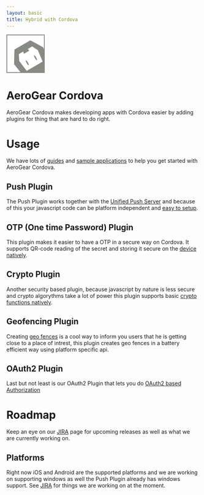 ```yaml
---
layout: basic
title: Hybrid with Cordova
---
```


![Cordova logo](/img/cordova-logo.png)

# AeroGear Cordova
AeroGear Cordova makes developing apps with Cordova easier by adding plugins for thing that are hard to do right.

# Usage
We have lots of [guides](/docs/guides/aerogear-cordova/) and [sample applications](https://github.com/aerogear/aerogear-cordova-cookbook) to help you get started with AeroGear Cordova.

## Push Plugin
The Push Plugin works together with the [Unified Push Server](/docs/unifiedpush/) and because of this your javascript code can be
platform independent and [easy to setup](/docs/guides/aerogear-cordova/AerogearCordovaPush/).

## OTP (One time Password) Plugin
This plugin makes it easier to have a OTP in a secure way on Cordova. It supports QR-code reading of the secret and storing it secure on the [device natively](/docs/guides/aerogear-cordova/AerogearCordovaOTP/). 

## Crypto Plugin
Another security based plugin, because javascript by nature is less secure and crypto algorythms take a lot of power this plugin supports basic [crypto functions natively](/docs/guides/aerogear-cordova/AerogearCordovaCrypto/).

## Geofencing Plugin
Creating [geo fences](/docs/specs/aerogear-cordova/geofencing.html) is a cool way to inform you users that he is getting close to a place of intrest, this plugin creates geo fences in a battery efficient way using platform specific api.

## OAuth2 Plugin
Last but not least is our OAuth2 Plugin that lets you do [OAuth2 based Authorization](https://github.com/aerogear/aerogear-oauth2-cordova)

# Roadmap
Keep an eye on our [JIRA](https://jira.jboss.org/browse/AGCORDOVA/?selectedTab=com.atlassian.jira.jira-projects-plugin:roadmap-panel) page for upcoming releases as well as what we are currently working on.

## Platforms
Right now iOS and Android are the supported platforms and we are working on supporting windows as well the Push Plugin already has windows support. See [JIRA](https://issues.jboss.org/browse/AGCORDOVA) for things we are working on at the moment.
